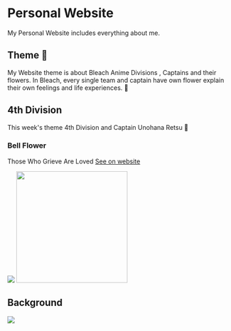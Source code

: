 # Personal Website
My Personal Website includes everything about me.

## Theme 🌇
My Website theme is about Bleach Anime Divisions , Captains and their flowers. In Bleach, every single team and captain have own flower explain their own feelings and life experiences. 🍃

## 4th Division
This week's theme 4th Division and Captain Unohana Retsu 🌹 

### <p>Bell Flower</p>
Those Who Grieve Are Loved
[See on website](https://tutku.vercel.app/?flowerSection=true)

<div>
  <img style="" src="https://tutku.vercel.app/img/divisions/4/flower/icon-full.png" />
  <img style="width: 250px;" src="https://tutku.vercel.app/img/divisions/4/flower/original.png" />
</div>

## Background

![](https://tutku.vercel.app/img/divisions/4/background.png)
